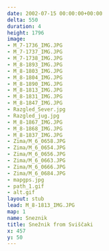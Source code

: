 ```yaml
---
date: 2002-07-15 00:00:00+00:00
delta: 550
duration: 4
height: 1796
image:
- M_7-1736_IMG.JPG
- M_7-1737_IMG.JPG
- M_7-1738_IMG.JPG
- M_8-1893_IMG.JPG
- M_8-1803_IMG.JPG
- M_8-1804_IMG.JPG
- M_8-1890_IMG.JPG
- M_8-1813_IMG.JPG
- M_8-1831_IMG.JPG
- M_8-1847_IMG.JPG
- Razgled_Sever.jpg
- Razgled_jug.jpg
- M_8-1867_IMG.JPG
- M_8-1868_IMG.JPG
- M_8-1837_IMG.JPG
- Zima/M_6_0658.JPG
- Zima/M_6_0654.JPG
- Zima/M_6_0656.JPG
- Zima/M_6_0663.JPG
- Zima/M_6_0666.JPG
- Zima/M_6_0684.JPG
- mapgps.jpg
- path_1.gif
- alt.gif
layout: stub
lead: M_8-1813_IMG.JPG
map: 1
name: Sneznik
title: Snežnik from Sviščaki
x: 457
y: 50
---
```

